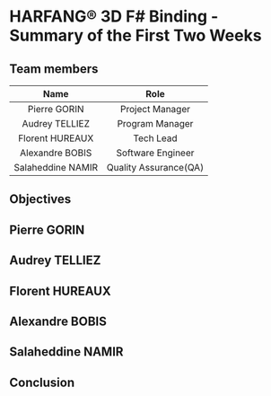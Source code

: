 # HARFANG® 3D F# Binding - Summary of the First Two Weeks

## Team members

| Name | Role |
|:----:|:----:|
| Pierre GORIN | Project Manager |
| Audrey TELLIEZ | Program Manager |
| Florent HUREAUX | Tech Lead |
| Alexandre BOBIS | Software Engineer |
| Salaheddine NAMIR | Quality Assurance(QA) |

## Objectives

## Pierre GORIN

## Audrey TELLIEZ

## Florent HUREAUX

## Alexandre BOBIS

## Salaheddine NAMIR

## Conclusion
